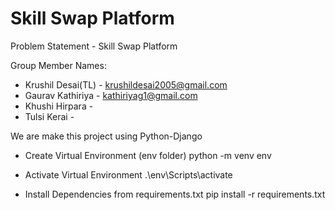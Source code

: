 # Skill Swap Platform

Problem Statement - Skill Swap Platform 

Group Member Names:

- Krushil Desai(TL) - krushildesai2005@gmail.com
- Gaurav Kathiriya - kathiriyag1@gmail.com
- Khushi Hirpara - 
- Tulsi Kerai -


We are make this project using Python-Django




- Create Virtual Environment (env folder)
    python -m venv env

- Activate Virtual Environment
    .\env\Scripts\activate

- Install Dependencies from requirements.txt
    pip install -r requirements.txt